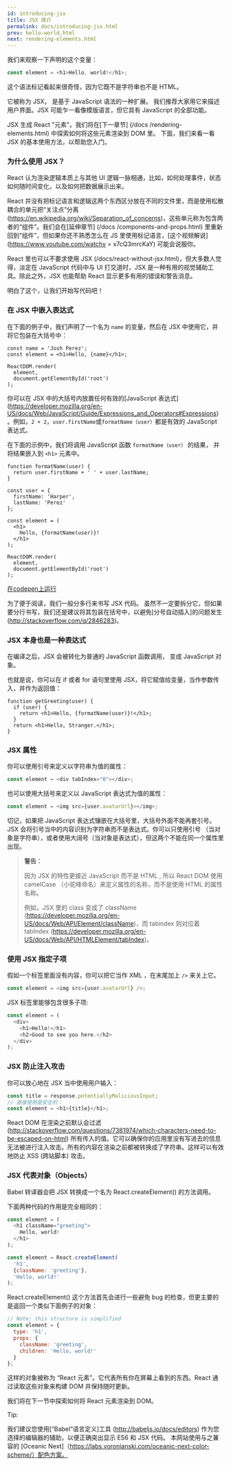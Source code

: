 ```yaml
---
id: introducing-jsx
title: JSX 简介
permalink: docs/introducing-jsx.html
prev: hello-world.html
next: rendering-elements.html
---
```


我们来观察一下声明的这个变量：

```js
const element = <h1>Hello, world!</h1>;
```

这个语法标记看起来很奇怪，因为它既不是字符串也不是 HTML。

它被称为 JSX， 是基于 JavaScript 语法的一种扩展。 我们推荐大家用它来描述用户界面。JSX 可能乍一看像模版语言，但它具有 JavaScript 的全部功能。

JSX 生成 React "元素"。我们将在[下一章节] (/docs /rendering-elements.html) 中探索如何将这些元素渲染到 DOM 里。 下面，我们来看一看 JSX 的基本使用方法，以帮助您入门。

### 为什么使用 JSX？

React 认为渲染逻辑本质上与其他 UI 逻辑一脉相通，比如，如何处理事件，状态如何随时间变化，以及如何把数据展示出来。

React 并没有把标记语言和逻辑这两个东西区分放在不同的文件里，而是使用松散耦合的单元把“关注点”分离 (https://en.wikipedia.org/wiki/Separation_of_concerns)，这些单元称为包含两者的“组件”。我们会在[延伸章节] (/docs /components-and-props.html) 里重新回到“组件”，但如果你还不熟悉怎么在 JS 里使用标记语言，[这个视频解说] (https://www.youtube.com/watchv = x7cQ3mrcKaY) 可能会说服你。

React 里也可以不要求使用 JSX (/docs/react-without-jsx.html)，但大多数人觉得，淡定在 JavaScript 代码中与 UI 打交道时，JSX 是一种有用的视觉辅助工具。除此之外，JSX 也能帮助 React 显示更多有用的错误和警告消息。

明白了这个，让我们开始写代码吧！

### 在 JSX 中嵌入表达式

在下面的例子中，我们声明了一个名为 `name` 的变量，然后在 JSX 中使用它，并将它包装在大括号中：

```js{1,2}
const name = 'Josh Perez';
const element = <h1>Hello, {name}</h1>;

ReactDOM.render(
  element,
  document.getElementById('root')
);
```

你可以在 JSX 中的大括号内放置任何有效的[JavaScript 表达式] (https://developer.mozilla.org/en-US/docs/Web/JavaScript/Guide/Expressions_and_Operators#Expressions)。例如，`2 + 2`，`user.firstName`或`formatName（user）`都是有效的 JavaScript 表达式。

在下面的示例中，我们将调用 JavaScript 函数 `formatName（user）` 的结果， 并将结果嵌入到 `<h1>` 元素中。

```js{12}
function formatName(user) {
  return user.firstName + ' ' + user.lastName;
}

const user = {
  firstName: 'Harper',
  lastName: 'Perez'
};

const element = (
  <h1>
    Hello, {formatName(user)}!
  </h1>
);

ReactDOM.render(
  element,
  document.getElementById('root')
);
```

[在codepen上运行](codepen://introducing-jsx)

为了便于阅读，我们一般分多行来书写 JSX 代码。 虽然不一定要拆分它，但如果要分行书写，我们还是建议将其包装在括号中，以避免[分号自动插入]的问题发生 (http://stackoverflow.com/q/2846283)。

### JSX 本身也是一种表达式

在编译之后，JSX 会被转化为普通的 JavaScript 函数调用， 变成 JavaScript 对象。

也就是说，你可以在 if 或者 for 语句里使用 JSX，将它赋值给变量，当作参数传入，并作为返回值：

```js{3,5}
function getGreeting(user) {
  if (user) {
    return <h1>Hello, {formatName(user)}!</h1>;
  }
  return <h1>Hello, Stranger.</h1>;
}
```

### JSX 属性

你可以使用引号来定义以字符串为值的属性：

```js
const element = <div tabIndex="0"></div>;
```

也可以使用大括号来定义以 JavaScript 表达式为值的属性：

```js
const element = <img src={user.avatarUrl}></img>;
```

切记，如果把 JavaScript 表达式镶嵌在大括号里，大括号外面不能再套引号。JSX 会将引号当中的内容识别为字符串而不是表达式。你可以只使用引号 （当对象是字符串），或者使用大阔号（当对象是表达式），但这两个不能在同一个属性里出现。

>**警告：**
>
>因为 JSX 的特性更接近 JavaScript 而不是 HTML , 所以 React DOM 使用 camelCase （小驼峰命名）来定义属性的名称，而不是使用 HTML 的属性名称。
>
>例如，JSX 里的 class 变成了 className (https://developer.mozilla.org/en-US/docs/Web/API/Element/className)，而 tabindex 则对应着 tabIndex (https://developer.mozilla.org/en-US/docs/Web/API/HTMLElement/tabIndex)。

### 使用 JSX 指定子项

假如一个标签里面没有内容，你可以把它当作 XML ，在末尾加上 `/>` 来关上它。

```js
const element = <img src={user.avatarUrl} />;
```

JSX 标签里能够包含很多子项:

```js
const element = (
  <div>
    <h1>Hello!</h1>
    <h2>Good to see you here.</h2>
  </div>
);
```

### JSX 防止注入攻击

你可以放心地在 JSX 当中使用用户输入：

```js
const title = response.potentiallyMaliciousInput;
// 直接使用是安全的：
const element = <h1>{title}</h1>;
```

React DOM 在渲染之前默认会过滤 (http://stackoverflow.com/questions/7381974/which-characters-need-to-be-escaped-on-html)  所有传入的值。它可以确保你的应用里没有写进去的信息无法被进行注入攻击。所有的内容在渲染之前都被转换成了字符串。这样可以有效地防止 XSS (跨站脚本) 攻击。

### JSX 代表对象（Objects）

Babel 转译器会把 JSX 转换成一个名为 React.createElement() 的方法调用。

下面两种代码的作用是完全相同的：


```js
const element = (
  <h1 className="greeting">
    Hello, world!
  </h1>
);
```

```js
const element = React.createElement(
  'h1',
  {className: 'greeting'},
  'Hello, world!'
);
```

React.createElement() 这个方法首先会进行一些避免 bug 的检查，但更主要的是返回一个类似下面例子的对象：

```js
// Note: this structure is simplified
const element = {
  type: 'h1',
  props: {
    className: 'greeting',
    children: 'Hello, world!'
  }
};
```

这样的对象被称为 “React 元素”。它代表所有你在屏幕上看到的东西。React 通过读取这些对象来构建 DOM 并保持随时更新。

我们将在下一节中探索如何将 React 元素渲染到 DOM。

Tip:

我们建议您使用[“Babel”语言定义]工具 (http://babeljs.io/docs/editors) 作为您选择的编辑器的辅助，以便正确突出显示 ES6 和 JSX 代码。 本网站使用与之兼容的 [Oceanic Next]（https://labs.voronianski.com/oceanic-next-color-scheme/）配色方案。
